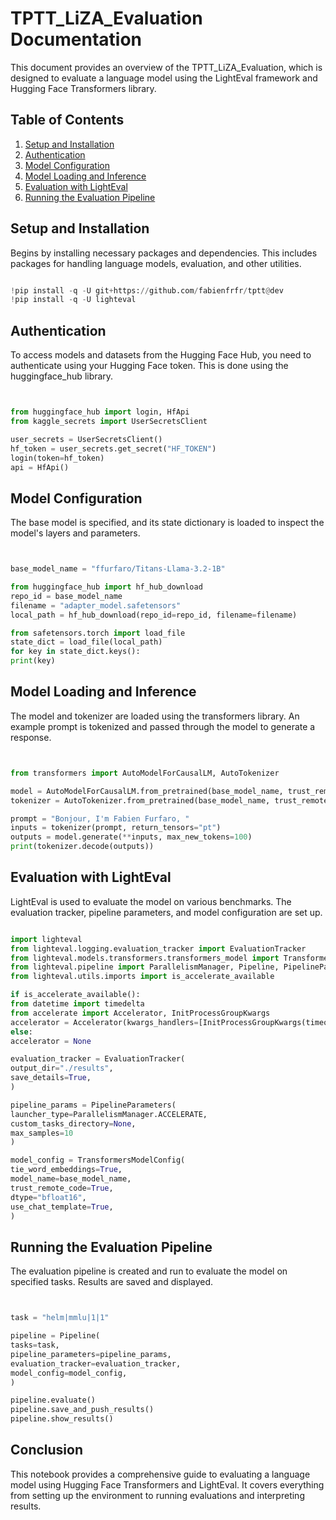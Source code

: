 # TPTT_LiZA_Evaluation Documentation

This document provides an overview of the TPTT_LiZA_Evaluation, which is designed to evaluate a language model using the LightEval framework and Hugging Face Transformers library.

## Table of Contents

1. [Setup and Installation](#setup-and-installation)
2. [Authentication](#authentication)
3. [Model Configuration](#model-configuration)
4. [Model Loading and Inference](#model-loading-and-inference)
5. [Evaluation with LightEval](#evaluation-with-lighteval)
6. [Running the Evaluation Pipeline](#running-the-evaluation-pipeline)

## Setup and Installation

Begins by installing necessary packages and dependencies. This includes packages for handling language models, evaluation, and other utilities.

```python

!pip install -q -U git+https://github.com/fabienfrfr/tptt@dev
!pip install -q -U lighteval

```

## Authentication

To access models and datasets from the Hugging Face Hub, you need to authenticate using your Hugging Face token. This is done using the huggingface_hub library.

```python


from huggingface_hub import login, HfApi
from kaggle_secrets import UserSecretsClient

user_secrets = UserSecretsClient()
hf_token = user_secrets.get_secret("HF_TOKEN")
login(token=hf_token)
api = HfApi()

```

## Model Configuration

The base model is specified, and its state dictionary is loaded to inspect the model's layers and parameters.

```python


base_model_name = "ffurfaro/Titans-Llama-3.2-1B"

from huggingface_hub import hf_hub_download
repo_id = base_model_name
filename = "adapter_model.safetensors"
local_path = hf_hub_download(repo_id=repo_id, filename=filename)

from safetensors.torch import load_file
state_dict = load_file(local_path)
for key in state_dict.keys():
print(key)

```

## Model Loading and Inference

The model and tokenizer are loaded using the transformers library. An example prompt is tokenized and passed through the model to generate a response.

```python


from transformers import AutoModelForCausalLM, AutoTokenizer

model = AutoModelForCausalLM.from_pretrained(base_model_name, trust_remote_code=True)
tokenizer = AutoTokenizer.from_pretrained(base_model_name, trust_remote_code=True)

prompt = "Bonjour, I'm Fabien Furfaro, "
inputs = tokenizer(prompt, return_tensors="pt")
outputs = model.generate(**inputs, max_new_tokens=100)
print(tokenizer.decode(outputs))

```

## Evaluation with LightEval

LightEval is used to evaluate the model on various benchmarks. The evaluation tracker, pipeline parameters, and model configuration are set up.

```python

import lighteval
from lighteval.logging.evaluation_tracker import EvaluationTracker
from lighteval.models.transformers.transformers_model import TransformersModelConfig
from lighteval.pipeline import ParallelismManager, Pipeline, PipelineParameters
from lighteval.utils.imports import is_accelerate_available

if is_accelerate_available():
from datetime import timedelta
from accelerate import Accelerator, InitProcessGroupKwargs
accelerator = Accelerator(kwargs_handlers=[InitProcessGroupKwargs(timeout=timedelta(seconds=3000))])
else:
accelerator = None

evaluation_tracker = EvaluationTracker(
output_dir="./results",
save_details=True,
)

pipeline_params = PipelineParameters(
launcher_type=ParallelismManager.ACCELERATE,
custom_tasks_directory=None,
max_samples=10
)

model_config = TransformersModelConfig(
tie_word_embeddings=True,
model_name=base_model_name,
trust_remote_code=True,
dtype="bfloat16",
use_chat_template=True,
)

```

## Running the Evaluation Pipeline

The evaluation pipeline is created and run to evaluate the model on specified tasks. Results are saved and displayed.

```python


task = "helm|mmlu|1|1"

pipeline = Pipeline(
tasks=task,
pipeline_parameters=pipeline_params,
evaluation_tracker=evaluation_tracker,
model_config=model_config,
)

pipeline.evaluate()
pipeline.save_and_push_results()
pipeline.show_results()

```

## Conclusion

This notebook provides a comprehensive guide to evaluating a language model using Hugging Face Transformers and LightEval. It covers everything from setting up the environment to running evaluations and interpreting results.